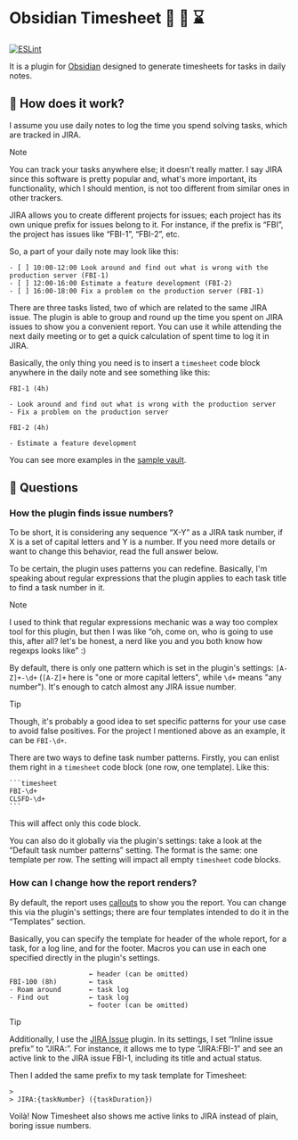 # Obsidian Timesheet 🏢 📑 ⌛

[![ESLint](https://github.com/vkostyanetsky/ObsidianTimesheet/actions/workflows/eslint.yml/badge.svg)](https://github.com/vkostyanetsky/ObsidianTimesheet/actions/workflows/eslint.yml)

It is a plugin for [Obsidian](https://obsidian.md) designed to generate timesheets for tasks in daily notes.

## 🙂 How does it work?

I assume you use daily notes to log the time you spend solving tasks, which are tracked in JIRA.

> [!note]
> You can track your tasks anywhere else; it doesn't really matter. I say JIRA since this software is pretty popular and, what's more important, its functionality, which I should mention, is not too different from similar ones in other trackers.

JIRA allows you to create different projects for issues; each project has its own unique prefix for issues belong to it. For instance, if the prefix is “FBI”, the project has issues like “FBI-1”, “FBI-2”, etc.

So, a part of your daily note may look like this:

```
- [ ] 10:00-12:00 Look around and find out what is wrong with the production server (FBI-1)
- [ ] 12:00-16:00 Estimate a feature development (FBI-2)
- [ ] 16:00-18:00 Fix a problem on the production server (FBI-1)
```

There are three tasks listed, two of which are related to the same JIRA issue. The plugin is able to group and round up the time you spent on JIRA issues to show you a convenient report. You can use it while attending the next daily meeting or to get a quick calculation of spent time to log it in JIRA.

Basically, the only thing you need is to insert a `timesheet` code block anywhere in the daily note and see something like this:

```
FBI-1 (4h)

- Look around and find out what is wrong with the production server
- Fix a problem on the production server

FBI-2 (4h)

- Estimate a feature development
```

You can see more examples in the [sample vault](sample).

## 🤔 Questions

### How the plugin finds issue numbers?

To be short, it is considering any sequence “X-Y” as a JIRA task number, if X is a set of capital letters and Y is a number. If you need more details or want to change this behavior, read the full answer below.

To be certain, the plugin uses patterns you can redefine. Basically, I'm speaking about regular expressions that the plugin applies to each task title to find a task number in it.

> [!note]
> I used to think that regular expressions mechanic was a way too complex tool for this plugin, but then I was like “oh, come on, who is going to use this, after all? let's be honest, a nerd like you and you both know how regexps looks like” :)

By default, there is only one pattern which is set in the plugin's settings: `[A-Z]+-\d+` (`[A-Z]+` here is "one or more capital letters", while `\d+` means "any number"). It's enough to catch almost any JIRA issue number.

> [!tip]
> Though, it's probably a good idea to set specific patterns for your use case to avoid false positives. For the project I mentioned above as an example, it can be `FBI-\d+`.

There are two ways to define task number patterns. Firstly, you can enlist them right in a `timesheet` code block (one row, one template). Like this:

````
```timesheet
FBI-\d+
CLSFD-\d+
```
````

This will affect only this code block. 

You can also do it globally via the plugin's settings: take a look at the “Default task number patterns” setting. The format is the same: one template per row. The setting will impact all empty `timesheet` code blocks.

### How can I change how the report renders?

By default, the report uses [callouts](https://help.obsidian.md/Editing+and+formatting/Callouts) to show you the report. You can change this via the plugin's settings; there are four templates intended to do it in the “Templates” section.

Basically, you can specify the template for header of the whole report, for a task, for a log line, and for the footer. Macros you can use in each one specified directly in the plugin's settings.

```
                    ← header (can be omitted)
FBI-100 (8h)        ← task
- Roam around       ← task log
- Find out          ← task log
                    ← footer (can be omitted)
```

> [!tip]
> Additionally, I use the [JIRA Issue](https://github.com/marc0l92/obsidian-jira-issue) plugin. In its settings, I set “Inline issue prefix” to “JIRA:”. For instance, it allows me to type “JIRA:FBI-1” and see an active link to the JIRA issue FBI-1, including its title and actual status.
>
> Then I added the same prefix to my task template for Timesheet:
>
> ```
> >
> > JIRA:{taskNumber} ({taskDuration})
> ```
> Voilà! Now Timesheet also shows me active links to JIRA instead of plain, boring issue numbers. 
